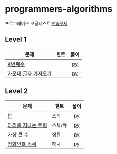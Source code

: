 # programmers-algorithms

프로그래머스 코딩테스트 [연습문제](https://programmers.co.kr/learn/challenges)

## Level 1
| 문제 | 힌트 | 풀이 |  
| ------------- | ------------- |:-------------:|
| [K번째수](https://programmers.co.kr/learn/courses/30/lessons/42748) |  | [py](LV1/K번째수.py) |
| [가운데 글자 가져오기](https://programmers.co.kr/learn/courses/30/lessons/12903) |  | [py](LV1/가운데_글자_가져오기.py) |

## Level 2
| 문제 | 힌트 | 풀이 |  
| ------------- | ------------- |:-------------:|
| [탑](https://programmers.co.kr/learn/courses/30/lessons/42588) | 스택 | [py](LV2/탑.py) |
| [다리를 지나는 트럭](https://programmers.co.kr/learn/courses/30/lessons/42583) | 스택/큐 | [py](LV2/다리를_지나는_트럭.py ) |
| [가장 큰 수](https://programmers.co.kr/learn/courses/30/lessons/42746) | 정렬 | [py](LV2/가장_큰_수.py ) |
| [전화번호 목록](https://programmers.co.kr/learn/courses/30/lessons/42577) | 해시 | [py](LV2/전화번호_목록.py ) |

